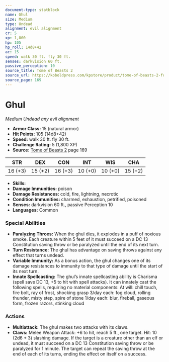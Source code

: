 ```yaml
---
document-type: statblock
name: Ghul
size: Medium
type: Undead
alignment: evil alignment
cr: 5
xp: 1,800
hp: 105
hp_roll: 14d8+42
ac: 15
speed: walk 30 ft. fly 30 ft.
senses: darkvision 60 ft. 
passive_perception: 10
source_title: Tome of Beasts 2
source_url: https://koboldpress.com/kpstore/product/tome-of-beasts-2-for-5th-edition
source_page: 169
---
```


# Ghul

*Medium* *Undead* *any evil alignment*

- **Armor Class:** 15 (natural armor)
- **Hit Points:** 105 (14d8+42)
- **Speed:** walk 30 ft. fly 30 ft.
- **Challenge Rating:** 5 (1,800 XP)
- **Source:** [Tome of Beasts 2](https://koboldpress.com/kpstore/product/tome-of-beasts-2-for-5th-edition) page 169

| STR | DEX | CON | INT | WIS | CHA |
| --- | --- | --- | --- | --- | --- |
| 16 (+3) | 15 (+2) | 16 (+3) | 10 (+0) | 10 (+0) | 15 (+2) |

- **Skills:** 
- **Damage Immunities:** poison
- **Damage Resistances:** cold, fire, lightning, necrotic
- **Condition Immunities:** charmed, exhaustion, petrified, poisoned
- **Senses:** darkvision 60 ft., passive Perception 10
- **Languages:** Common

### Special Abilities

- **Paralyzing Throes:** When the ghul dies, it explodes in a puff of noxious smoke. Each creature within 5 feet of it must succeed on a DC 13 Constitution saving throw or be paralyzed until the end of its next turn.
- **Turn Resistance:** The ghul has advantage on saving throws against any effect that turns undead.
- **Variable Immunity:** As a bonus action, the ghul changes one of its damage resistances to immunity to that type of damage until the start of its next turn.
- **Innate Spellcasting:** The ghul’s innate spellcasting ability is Charisma (spell save DC 13, +5 to hit with spell attacks). It can innately cast the following spells, requiring no material components:
At will: chill touch, fire bolt, ray of frost, shocking grasp
3/day each: fog cloud, rolling thunder, misty step, spire of stone
1/day each: blur, fireball, gaseous form, frozen razors, stinking cloud

### Actions

- **Multiattack:** The ghul makes two attacks with its claws.
- **Claws:** Melee Weapon Attack: +6 to hit, reach 5 ft., one target. Hit: 10 (2d6 + 3) slashing damage. If the target is a creature other than an elf or undead, it must succeed on a DC 13 Constitution saving throw or be paralyzed for 1 minute. The target can repeat the saving throw at the end of each of its turns, ending the effect on itself on a success.

